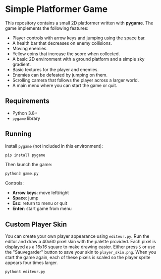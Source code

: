 # Simple Platformer Game

This repository contains a small 2D platformer written with **pygame**. The game implements the following features:

- Player controls with arrow keys and jumping using the space bar.
- A health bar that decreases on enemy collisions.
- Moving enemies.
- Yellow coins that increase the score when collected.
- A basic 2D environment with a ground platform and a simple sky gradient.
- Basic textures for the player and enemies.
- Enemies can be defeated by jumping on them.
- Scrolling camera that follows the player across a larger world.
- A main menu where you can start the game or quit.

## Requirements

- Python 3.8+
- `pygame` library

## Running

Install `pygame` (not included in this environment):

```bash
pip install pygame
```

Then launch the game:

```bash
python3 game.py
```

Controls:

- **Arrow keys**: move left/right
- **Space**: jump
- **Esc**: return to menu or quit
- **Enter**: start game from menu

## Custom Player Skin

You can create your own player appearance using `editeur.py`. Run the editor and
draw a 40x60 pixel skin with the palette provided. Each pixel is displayed as a 16x16 square to make drawing easier. Either press `S` or use the
"Sauvegarder" button to save your skin to `player_skin.png`. When you start the
game again, each of these pixels is scaled so the player sprite appears four times larger.

```bash
python3 editeur.py
```
